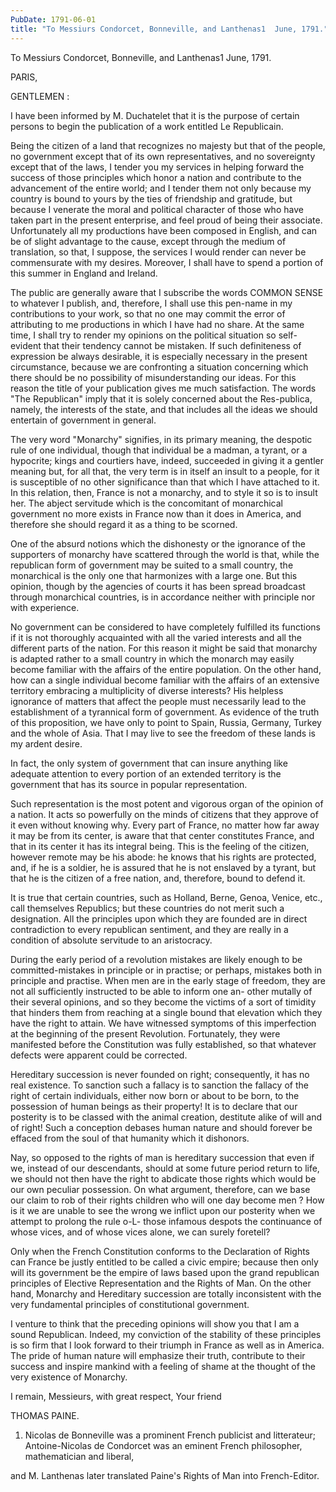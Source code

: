 ```yaml
---
PubDate: 1791-06-01
title: "To Messiurs Condorcet, Bonneville, and Lanthenas1  June, 1791."
---
```


   To Messiurs Condorcet, Bonneville, and Lanthenas1  June, 1791.

   PARIS,

   GENTLEMEN :

   I have been informed by M. Duchatelet that it is the purpose of certain
   persons to begin the publication of a work entitled Le Republicain.

   Being the citizen of a land that recognizes no majesty but that of the
   people, no government except that of its own representatives, and no
   sovereignty except that of the laws, I tender you my services in helping
   forward the success of those principles which honor a nation and
   contribute to the advancement of the entire world; and I tender them not
   only because my country is bound to yours by the ties of friendship and
   gratitude, but because I venerate the moral and political character of
   those who have taken part in the present enterprise, and feel proud of
   being their associate. Unfortunately all my productions have been composed
   in English, and can be of slight advantage to the cause, except through
   the medium of translation, so that, I suppose, the services I would render
   can never be commensurate with my desires. Moreover, I shall have to spend
   a portion of this summer in England and Ireland.

   The public are generally aware that I subscribe the words COMMON SENSE to
   whatever I publish, and, therefore, I shall use this pen-name in my
   contributions to your work, so that no one may commit the error of
   attributing to me productions in which I have had no share. At the same
   time, I shall try to render my opinions on the political situation so
   self-evident that their tendency cannot be mistaken. If such definiteness
   of expression be always desirable, it is especially necessary in the
   present circumstance, because we are confronting a situation concerning
   which there should be no possibility of misunderstanding our ideas. For
   this reason the title of your publication gives me much satisfaction. The
   words "The Republican" imply that it is solely concerned about the
   Res-publica, namely, the interests of the state, and that includes all the
   ideas we should entertain of government in general.

   The very word "Monarchy" signifies, in its primary meaning, the despotic
   rule of one individual, though that individual be a madman, a tyrant, or a
   hypocrite; kings and courtiers have, indeed, succeeded in giving it a
   gentler meaning but, for all that, the very term is in itself an insult to
   a people, for it is susceptible of no other significance than that which I
   have attached to it. In this relation, then, France is not a monarchy, and
   to style it so is to insult her. The abject servitude which is the
   concomitant of monarchical government no more exists in France now than it
   does in America, and therefore she should regard it as a thing to be
   scorned.

   One of the absurd notions which the dishonesty or the ignorance of  the
   supporters of monarchy have scattered through the world is that, while the
   republican form of government may be suited to a small country, the
   monarchical is the only one that harmonizes with a large one. But this
   opinion, though by the agencies of courts it has been spread broadcast
   through monarchical countries, is in accordance neither with principle nor
   with experience.

   No government can be considered to have completely fulfilled its functions
   if it is not thoroughly acquainted with all the varied interests and all
   the different parts of the nation. For this reason it might be said that
   monarchy is adapted rather to a small country in which the monarch may
   easily become familiar with the affairs of the entire population. On the
   other hand, how can a single individual become familiar with the affairs
   of an extensive territory embracing a multiplicity of diverse interests?
   His helpless ignorance of matters that affect the people must necessarily
   lead to the establishment of a tyrannical form of government. As evidence
   of the truth of this proposition, we have only to point to Spain, Russia,
   Germany, Turkey and the whole of Asia. That I may live to see the freedom
   of these lands is my ardent desire.

   In fact, the only system of government that can insure anything like
   adequate attention to every portion of an extended territory is the
   government that has its source in popular representation.

   Such representation is the most potent and vigorous organ of the opinion
   of a nation. It acts so powerfully on the minds of citizens that they
   approve of it even without knowing why. Every part of France, no matter
   how far away it may be from its center, is aware that that center
   constitutes France, and that in its center it has its integral being. This
   is the feeling of the citizen, however remote may be his abode: he knows
   that his rights are protected, and, if he is a soldier, he is assured that
   he is not enslaved by a tyrant, but that he is the citizen of a free
   nation, and, therefore, bound to defend it.

   It is true that certain countries, such as Holland, Berne, Genoa, Venice,
   etc., call themselves Republics; but these countries do not merit such a
   designation. All the principles upon which they are founded are in direct
   contradiction to every republican sentiment, and they are really in a
   condition of absolute servitude to an aristocracy.

   During the early period of a revolution mistakes are likely enough to be
   committed-mistakes in principle or in practise; or perhaps, mistakes both
   in principle and practise. When men are in the early stage of freedom,
   they are not all sufficiently instructed to be able to inform one an-
   other mutally of their several opinions, and so they become the victims of
   a sort of timidity that hinders them from reaching at a single bound that
   elevation which they have the right to attain. We have witnessed symptoms
   of this imperfection at the beginning of the present Revolution.
   Fortunately, they were manifested before the Constitution was fully
   established, so that whatever defects were apparent could be corrected.

   Hereditary succession is never founded on right; consequently, it has no
   real existence. To sanction such a fallacy is to sanction the fallacy of
   the right of certain individuals, either now born or about to be born, to
   the possession of human beings as their property! It is to declare that
   our posterity is to be classed with the animal creation, destitute alike
   of will and of right! Such a conception debases human nature and should
   forever be effaced from the soul of that humanity which it dishonors.

   Nay, so opposed to the rights of man is hereditary succession that even if
   we, instead of our descendants, should at some future period return to
   life, we should not then have the right to abdicate those rights which
   would be our own peculiar possession. On what argument, therefore, can we
   base our claim to rob of their rights children who will one day become men
   ? How is it we are unable to see the wrong we inflict upon our posterity
   when we attempt to prolong the rule o-L- those infamous despots the
   continuance of whose vices, and of whose vices alone, we can surely
   foretell?

   Only when the French Constitution conforms to the Declaration of Rights
   can France be justly entitled to be called a civic empire; because then
   only will its government be the empire of laws based upon the grand
   republican principles of Elective Representation and the Rights of Man. On
   the other hand, Monarchy and Hereditary succession are totally
   inconsistent with the very fundamental principles of constitutional
   government.

   I venture to think that the preceding opinions will show you that I am a
   sound Republican. Indeed, my conviction of the stability of these
   principles is so firm that I look forward to their triumph in France as
   well as in America. The pride of human nature will emphasize their truth,
   contribute to their success and inspire mankind with a feeling of shame at
   the thought of the very existence of Monarchy.

   I remain, Messieurs, with great respect, Your friend

   THOMAS PAINE.

   1. Nicolas de Bonneville was a prominent French publicist and litterateur;
   Antoine-Nicolas de Condorcet was an eminent French philosopher,
   mathematician and liberal,

   and M. Lanthenas later translated Paine's Rights of Man into
   French-Editor.
